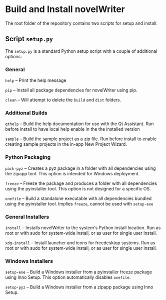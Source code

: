 # Build and Install novelWriter

The root folder of the repository contains two scripts for setup and install:


## Script `setup.py`

The `setup.py` is a standard Python setup script with a couple of additional
options:

### General

`help` – Print the help message

`pip` – Install all package dependencies for novelWriter using pip.

`clean` – Will attempt to delete the `build` and `dist` folders.

### Additional Builds

`qthelp` – Build the help documentation for use with the Qt Assistant. Run
before install to have local help enable in the the installed version

`sample` – Build the sample project as a zip file. Run before install to enable
creating sample projects in the in-app New Project Wizard.

### Python Packaging

`pack-pyz` – Creates a pyz package in a folder with all dependencies using the
zipapp tool. This option is intended for Windows deployment.

`freeze` – Freeze the package and produces a folder with all dependencies using
the pyinstaller tool. This option is not designed for a specific OS.

`onefile` – Build a standalone executable with all dependencies bundled using
the pyinstaller tool. Implies `freeze`, cannot be used with `setup-exe`

### General Installers

`install` – Installs novelWriter to the system's Python install location. Run
as root or with sudo for system-wide install, or as user for single user
install.

`xdg-install` – Install launcher and icons for freedesktop systems. Run as root
or with sudo for system-wide install, or as user for single user install.

### Windows Installers

`setup-exe` – Build a Windows installer from a pyinstaller freeze package using
Inno Setup. This option automatically disables `onefile`.

`setup-pyz` – Build a Windows installer from a zipapp package using Inno Setup.
